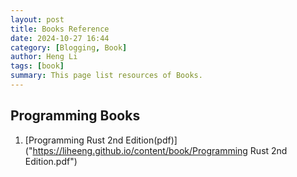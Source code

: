 ```yaml
---
layout: post
title: Books Reference
date: 2024-10-27 16:44
category: [Blogging, Book]
author: Heng Li
tags: [book]
summary: This page list resources of Books.
---
```

## Programming Books

1. [Programming Rust 2nd Edition(pdf)]("https://liheeng.github.io/content/book/Programming Rust 2nd Edition.pdf")
